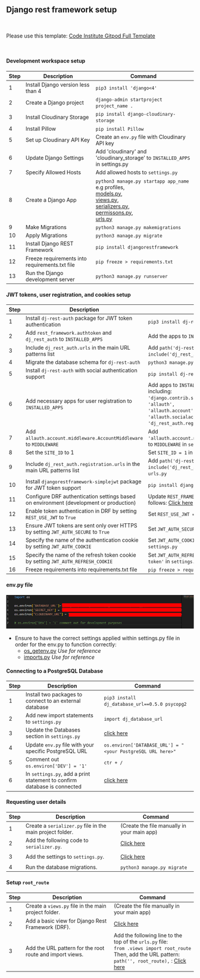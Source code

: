 ## Django rest framework setup

<br>

Please use this template: [Code Institute Gitpod Full Template](https://github.com/Code-Institute-Org/ci-full-template)

<br>

#### Development workspace setup

| Step | Description                                                                  | Command                                          |
|------|------------------------------------------------------------------------------|--------------------------------------------------|
| 1    | Install Django version less than 4                                           | `pip3 install 'django<4'`                        |
| 2    | Create a Django project                                                      | `django-admin startproject project_name .`       |
| 3    | Install Cloudinary Storage                                                   | `pip install django-cloudinary-storage`          |
| 4    | Install Pillow                                                                | `pip install Pillow`                             |
| 5    | Set up Cloudinary API Key                                                    | Create an `env.py` file with Cloudinary API key  |
| 6    | Update Django Settings                                                       | Add 'cloudinary' and 'cloudinary_storage' to `INSTALLED_APPS` in settings.py               |
| 7    | Specify Allowed Hosts                                                        | Add allowed hosts to `settings.py`               |
| 8    | Create a Django App                                                          | `python3 manage.py startapp app_name` e.g profiles,  <br> [models.py](https://github.com/Ry-F3/doji_lite_api/blob/main/profiles/models.py), <br> [views.py](https://github.com/Ry-F3/doji_lite_api/blob/main/profiles/views.py), <br>  [serializers.py](https://github.com/Ry-F3/doji_lite_api/blob/main/profiles/serializers.py), <br>  [permissons.py](https://github.com/Ry-F3/doji_lite_api/blob/main/doji_lite_api/permissions.py), <br> [urls.py](https://github.com/Ry-F3/doji_lite_api/blob/main/profiles/urls.py)        |
| 9    | Make Migrations                                                              | `python3 manage.py makemigrations`               |
| 10   | Apply Migrations                                                             | `python3 manage.py migrate`                      |
| 11   | Install Django REST Framework                                                | `pip install djangorestframework`                |
| 12   | Freeze requirements into requirements.txt file                               | `pip freeze > requirements.txt`                  |
| 13   | Run the Django development server                                            | `python3 manage.py runserver`                    |

#### JWT tokens, user registration, and cookies setup

| Step | Description                                                                                                    | Command                                          |
|------|----------------------------------------------------------------------------------------------------------------|--------------------------------------------------|
| 1    | Install `dj-rest-auth` package for JWT token authentication                                                   | `pip3 install dj-rest-auth==2.1.9`              |
| 2    | Add `rest_framework.authtoken` and `dj_rest_auth` to `INSTALLED_APPS`                                         | Add the apps to `INSTALLED_APPS` in `settings.py`|
| 3    | Include `dj_rest_auth.urls` in the main URL patterns list                                                        | Add `path('dj-rest-auth/', include('dj_rest_auth.urls'))` to `urls.py`                                        |
| 4    | Migrate the database schema for `dj-rest-auth`                                                                  | `python3 manage.py migrate`                     |
| 5    | Install `dj-rest-auth` with social authentication support                                                       | `pip install dj-rest-auth[with_social]==5.1.0`       |
| 6    | Add necessary apps for user registration to `INSTALLED_APPS`                                                     | Add apps to `INSTALLED_APPS` in `settings.py` including:<br>`'django.contrib.sites',`<br>`'allauth',`<br>`'allauth.account',`<br>`'allauth.socialaccount',`<br>`'dj_rest_auth.registration'`|
| 7   | Add `allauth.account.middleware.AccountMiddleware` to `MIDDLEWARE`                                             | Add `'allauth.account.middleware.AccountMiddleware'` to `MIDDLEWARE` in `settings.py`|
| 8    | Set the `SITE_ID` to 1                                                                                         | Set `SITE_ID = 1` in `settings.py`              |
| 9    | Include `dj_rest_auth.registration.urls` in the main URL patterns list                                         | Add `path('dj-rest-auth/registration/', include('dj_rest_auth.registration.urls'))` to `urls.py`           |
| 10    | Install `djangorestframework-simplejwt` package for JWT token support                                           | `pip install djangorestframework-simplejwt`     |
| 11  | Configure DRF authentication settings based on environment (development or production)                         | Update `REST_FRAMEWORK` settings in `settings.py` as follows: [Click here](https://github.com/Ry-F3/doji_lite_api/blob/main/settings_tutorial/rest_framework.py)|
| 12   | Enable token authentication in DRF by setting `REST_USE_JWT` to `True`                                          | Set `REST_USE_JWT = True` in `settings.py`      |
| 13   | Ensure JWT tokens are sent only over HTTPS by setting `JWT_AUTH_SECURE` to `True`                               | Set `JWT_AUTH_SECURE = True` in `settings.py`   |
| 14   | Specify the name of the authentication cookie by setting `JWT_AUTH_COOKIE`                                      | Set `JWT_AUTH_COOKIE = 'my-app-auth'` in `settings.py`|
| 15   | Specify the name of the refresh token cookie by setting `JWT_AUTH_REFRESH_COOKIE`                                | Set `JWT_AUTH_REFRESH_COOKIE = 'my-refresh-token'` in `settings.py`: [Click here](https://github.com/Ry-F3/doji_lite_api/blob/main/settings_tutorial/jwt_token.py) |
| 16    | Freeze requirements into requirements.txt file                               | `pip freeze > requirements.txt`                  |

#### env.py file

![env.py](/media/screenshots/env.py.jpg)

* Ensure to have the correct settings applied within settings.py file in order for the env.py to function correctly:
  * [os_getenv.py](https://github.com/Ry-F3/doji_lite_api/blob/main/settings_tutorial/os_getenv.py) *Use for reference*
  * [imports.py](https://github.com/Ry-F3/doji_lite_api/blob/main/settings_tutorial/imports.py) *Use for reference*

#### Connecting to a PostgreSQL Database

| Step | Description                                                          | Command                                                |
|----------|----------------------------------------------------------------------|--------------------------------------------------------|
| 1        | Install two packages to connect to an external database              | `pip3 install dj_database_url==0.5.0 psycopg2`          |
| 2        | Add new import statements to `settings.py`                           | `import dj_database_url`                                |
| 3        | Update the Databases section in `settings.py`                        | [click here](https://github.com/Ry-F3/doji_lite_api/blob/main/settings_tutorial/database.py)                                         |
| 4        | Update `env.py` file with your specific PostgreSQL URL               | `os.environ['DATABASE_URL'] = "<your PostgreSQL URL here>"` |
| 5        | Comment out `os.environ['DEV'] = '1'`                                | `ctr + /`                                               |
| 6        | In `settings.py`, add a print statement to confirm database is connected | [click here](https://github.com/Ry-F3/doji_lite_api/blob/main/settings_tutorial/database_print_statement.py)                                         |

#### Requesting user details 

| Step | Description                                                                                                    | Command                                          |
|------|----------------------------------------------------------------------------------------------------------------|--------------------------------------------------|
| 1    | Create a `serializer.py` file in the main project folder.                                                    | (Create the file manually in your main app)                       |
| 2    | Add the following code to `serializer.py`.                                                                    | [Click here](https://github.com/Ry-F3/doji_lite_api/blob/main/doji_lite_api/serializers.py)                             |
|      |                                                                                                                |                                                   |
| 3    | Add the settings to `settings.py`.                                                                            | [Click here](https://github.com/Ry-F3/doji_lite_api/blob/main/settings_tutorial/rest_auth_serializers.py)                             |
|      |                                                                                                                |                                                   |
| 4    | Run the database migrations.                                                                                  | `python3 manage.py migrate`                      |

#### Setup <code>root_route</code>

| Step | Description                                                                                                    | Command                                          |
|------|----------------------------------------------------------------------------------------------------------------|--------------------------------------------------|
| 1    | Create a `views.py` file in the main project folder.                                                          | (Create the file manually in your main app)                       |
| 2    | Add a basic view for Django Rest Framework (DRF).                                                             | [Click here](https://github.com/Ry-F3/doji_lite_api/blob/main/doji_lite_api/views.py)                    |
| 3    | Add the URL pattern for the root route and import views.                                                      | Add the following line to the top of the `urls.py` file:<br>`from .views import root_route`<br>Then, add the URL pattern:<br>`path('', root_route),`  : [Click here](https://github.com/Ry-F3/doji_lite_api/blob/main/settings_tutorial/urls.py)                   |
